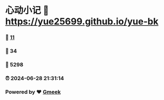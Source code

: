 # 心动小记 :link: https://yue25699.github.io/yue-bk 
### :page_facing_up: [11](https://yue25699.github.io/yue-bk/tag.html) 
### :speech_balloon: 34 
### :hibiscus: 5298 
### :alarm_clock: 2024-06-28 21:31:14 
### Powered by :heart: [Gmeek](https://github.com/Meekdai/Gmeek)
